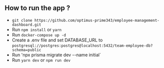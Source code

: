 ## How to run the app ?

- `git clone https://github.com/optimus-prime343/employee-management-dashboard.git`
- Run `npm install` or `yarn`
- Run `docker-compose up -d`
- Create a .env file and set DATABASE_URL to `postgresql://postgres:postgres@localhost:5432/team-employee-db?schema=public`
- Run 'npx prisma migrate dev --name initial`
- Run `yarn dev` or `npm run dev`
